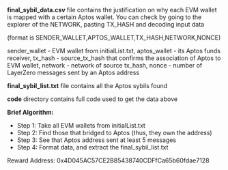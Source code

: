 **final_sybil_data.csv** file contains the justification on why each EVM wallet is mapped with a certain Aptos wallet. You can check by going to the explorer of the NETWORK, pasting TX_HASH and decoding input data 

(format is SENDER_WALLET,APTOS_WALLET,TX_HASH,NETWORK,NONCE)

sender_wallet - EVM wallet from initialList.txt, aptos_wallet - its Aptos funds receiver, tx_hash - source_tx_hash that confirms the association of Aptos to EVM wallet, network - network of source tx_hash, nonce - number of LayerZero messages sent by an Aptos address

**final_sybil_list.txt** file contains all the Aptos sybils found

**code** directory contains full code used to get the data above

**Brief Algorithm:**
- Step 1: Take all EVM wallets from initialList.txt
- Step 2: Find those that bridged to Aptos (thus, they own the address)
- Step 3: See that Aptos address sent at least 5 messages
- Step 4: Format data, and extract the final_sybil_list.txt

Reward Address:
0x4D045AC57CE2B85438740CDFfCa65b60fdae7128
